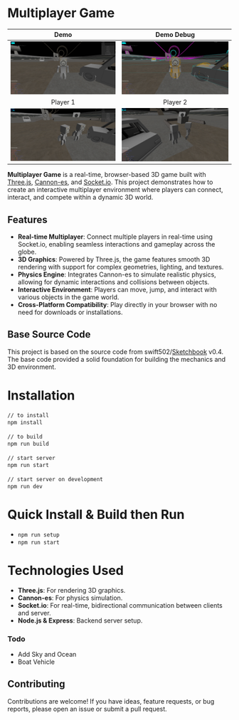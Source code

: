 # Multiplayer Game
Demo                                         | Demo Debug
:-------------------------------------------:|:-------------------------------------------------:
![images/demo.png](images/demo.png)          | ![images/demo_debug.png](images/demo_debug.png)
Player 1                                         | Player 2
![images/Player_1.png](images/Player_1.png)  | ![images/Player_2.png](images/Player_2.png)

**Multiplayer Game** is a real-time, browser-based 3D game built with [Three.js](https://threejs.org/), [Cannon-es](https://github.com/pmndrs/cannon-es), and [Socket.io](https://socket.io/). This project demonstrates how to create an interactive multiplayer environment where players can connect, interact, and compete within a dynamic 3D world.

## Features

- **Real-time Multiplayer**: Connect multiple players in real-time using Socket.io, enabling seamless interactions and gameplay across the globe.
- **3D Graphics**: Powered by Three.js, the game features smooth 3D rendering with support for complex geometries, lighting, and textures.
- **Physics Engine**: Integrates Cannon-es to simulate realistic physics, allowing for dynamic interactions and collisions between objects.
- **Interactive Environment**: Players can move, jump, and interact with various objects in the game world.
- **Cross-Platform Compatibility**: Play directly in your browser with no need for downloads or installations.

## Base Source Code

This project is based on the source code from swift502/[Sketchbook](https://github.com/swift502/Sketchbook) v0.4. The base code provided a solid foundation for building the mechanics and 3D environment.

# Installation
```
// to install
npm install

// to build
npm run build

// start server
npm run start

// start server on development
npm run dev
```

# Quick Install & Build then Run
* `npm run setup`
* `npm run start`

# Technologies Used
- **Three.js**: For rendering 3D graphics.
- **Cannon-es**: For physics simulation.
- **Socket.io**: For real-time, bidirectional communication between clients and server.
- **Node.js & Express**: Backend server setup.

### Todo
- Add Sky and Ocean
- Boat Vehicle

## Contributing
Contributions are welcome! If you have ideas, feature requests, or bug reports, please open an issue or submit a pull request.
